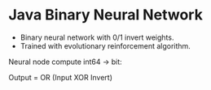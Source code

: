 # Java Binary Neural Network

* Binary neural network with 0/1 invert weights.
* Trained with evolutionary reinforcement algorithm.

Neural node compute int64 -> bit:

Output = OR (Input XOR Invert)
